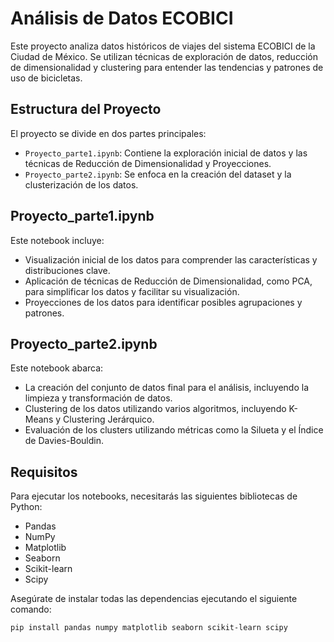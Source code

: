 # Análisis de Datos ECOBICI

Este proyecto analiza datos históricos de viajes del sistema ECOBICI de la Ciudad de México. Se utilizan técnicas de exploración de datos, reducción de dimensionalidad y clustering para entender las tendencias y patrones de uso de bicicletas.

## Estructura del Proyecto

El proyecto se divide en dos partes principales:

- `Proyecto_parte1.ipynb`: Contiene la exploración inicial de datos y las técnicas de Reducción de Dimensionalidad y Proyecciones.
- `Proyecto_parte2.ipynb`: Se enfoca en la creación del dataset y la clusterización de los datos.

## Proyecto_parte1.ipynb

Este notebook incluye:

- Visualización inicial de los datos para comprender las características y distribuciones clave.
- Aplicación de técnicas de Reducción de Dimensionalidad, como PCA, para simplificar los datos y facilitar su visualización.
- Proyecciones de los datos para identificar posibles agrupaciones y patrones.

## Proyecto_parte2.ipynb

Este notebook abarca:

- La creación del conjunto de datos final para el análisis, incluyendo la limpieza y transformación de datos.
- Clustering de los datos utilizando varios algoritmos, incluyendo K-Means y Clustering Jerárquico.
- Evaluación de los clusters utilizando métricas como la Silueta y el Índice de Davies-Bouldin.

## Requisitos

Para ejecutar los notebooks, necesitarás las siguientes bibliotecas de Python:

- Pandas
- NumPy
- Matplotlib
- Seaborn
- Scikit-learn
- Scipy

Asegúrate de instalar todas las dependencias ejecutando el siguiente comando:

```bash
pip install pandas numpy matplotlib seaborn scikit-learn scipy
